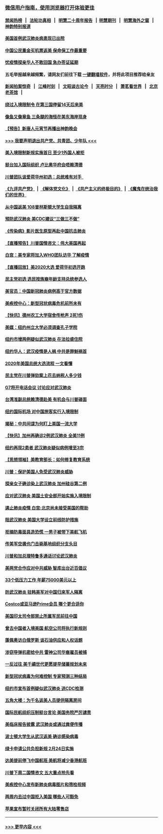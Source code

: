 ### [微信用户指南，使用浏览器打开体验更佳](https://github.com/gfw-breaker/banned-news1/blob/master/indexes/wechat-guide.md?t=0)
#### [禁闻热榜](热点新闻.md?t=0)  &nbsp;&nbsp;|&nbsp;&nbsp; [法轮功真相](https://github.com/gfw-breaker/truth/blob/master/README.md?t=0) &nbsp;&nbsp;|&nbsp;&nbsp; [明慧二十周年报告](https://github.com/gfw-breaker/mh-reports/blob/master/README.md?t=0) &nbsp;&nbsp;|&nbsp;&nbsp;[明慧期刊](https://github.com/gfw-breaker/mh-qikan) &nbsp;&nbsp;|&nbsp;&nbsp; [明慧海外之窗](https://github.com/gfw-breaker/mh-news/blob/master/README.md?t=0) &nbsp;&nbsp;|&nbsp;&nbsp; [神韵特别报道](https://github.com/gfw-breaker/mh-news/blob/master/shenyun.md?t=0)
#### [美国首例武汉肺炎病患现已出院](../pages/nsc412/n11842740.md?t=02042301) 
#### [中国公民重金买机票返美  保命保工作最重要](../pages/nsc412/n11843282.md?t=02042301) 
#### [忧疫情探亲华人不敢回国  急办签证延期](../pages/nsc412/n11843344.md?t=02042301) 
#### 五毛举报越来越频繁，请网友们前往下载 [一键翻墙软件](https://github.com/gfw-breaker/ssr-accounts)，并将此项目推荐给亲友
#### [新闻拍案惊奇](https://github.com/gfw-breaker/banned-news1/blob/master/pages/link4.md) &nbsp;&nbsp;|&nbsp;&nbsp; [江峰时刻](https://github.com/gfw-breaker/banned-news1/blob/master/pages/link4.md) &nbsp;&nbsp;|&nbsp;&nbsp; [文昭谈古论今](https://github.com/gfw-breaker/banned-news1/blob/master/pages/link4.md) &nbsp;&nbsp;|&nbsp;&nbsp; [天亮时分](https://github.com/gfw-breaker/banned-news1/blob/master/pages/link4.md) &nbsp;&nbsp;|&nbsp;&nbsp; [萧茗看世界](https://github.com/gfw-breaker/banned-news1/blob/master/pages/link4.md) &nbsp;&nbsp;|&nbsp;&nbsp; [北京老茶馆](https://github.com/gfw-breaker/banned-news1/blob/master/pages/link4.md) &nbsp;&nbsp;|&nbsp;&nbsp; 
#### [绕过入境限制令  在第三国停留14天后来美](../pages/nsc412/n11843341.md?t=02042301) 
#### [像鱼又像章鱼 三条腿的海怪在美东海岸现身](../pages/nsc412/n11843092.md?t=02042301) 
#### [【预告】新唐人元宵节再播出神韵晚会](../pages/nsc412/n11843192.md?t=02042301) 
#### [>>> 我要声明退出共产党、共青团、少年队 <<<](https://github.com/begood0513/goodnews/blob/master/quit/letter.md) 
#### [美入境限制新规实施首日 至少1外国人被拒](../pages/nsc412/n11843058.md?t=02042301) 
#### [挺台加入国际组织 卢比奥华府会唔赖清德](../pages/nsc412/n11843023.md?t=02042301) 
#### [川普团队谈爱荷华州初选：总统难有对手  ](../pages/nsc412/n11842867.md?t=02042301) 
#### [《九评共产党》](https://github.com/begood0513/9ping.md/blob/master/README.md) &nbsp;|&nbsp; [《解体党文化》](../../../../jtdwh.md/blob/master/README.md)  &nbsp;|&nbsp; [《共产主义的终极目的》](../../../../gczydzjmd.md/blob/master/README.md) &nbsp;|&nbsp; [《魔鬼在统治我们的世界》](../../../../mgztzwmdsj.md/blob/master/README.md) 
#### [从中国返美 108普林斯顿大学生自我隔离](../pages/nsc412/n11842714.md?t=02042301) 
#### [预防武汉肺炎 美CDC建议“三做三不做”](../pages/nsc412/n11842700.md?t=02042301) 
#### [《传染病》影片医生原型再赴中国抗击肺炎](../pages/nsc412/n11842626.md?t=02042301) 
#### [【直播预告】川普国情咨文：伟大美国再起](../pages/nsc412/n11842079.md?t=02042301) 
#### [白宫：美专家将加入WHO团队访华 了解疫情](../pages/nsc412/n11842198.md?t=02042301) 
#### [【直播回放】美2020大选 爱荷华初选开跑](../pages/nsc412/n11841820.md?t=02042301) 
#### [民主党初选 选民按族裔年龄支持总统参选人](../pages/nsc412/n11842239.md?t=02042301) 
#### [美官员：中国新冠肺炎病例高于官方数据](../pages/nsc412/n11842452.md?t=02042301) 
#### [美疾控中心：新型冠状病毒危机前所未有](../pages/nsc412/n11842406.md?t=02042301) 
#### [【快讯】德州农工大学宿舍传枪声 2死1伤](../pages/nsc412/n11842279.md?t=02042301) 
#### [美媒：纽约州立大学必须调查孔子学院](../pages/nsc412/n11840637.md?t=02042301) 
#### [纽约市增两例疑似武汉肺炎 在法拉盛住院](../pages/nsc412/n11840625.md?t=02042301) 
#### [纽约华人：武汉疫情是人祸 中共是罪魁祸首](../pages/nsc412/n11840631.md?t=02042301) 
#### [2020年美国总统大选流程 一文看懂](../pages/nsc412/n11842056.md?t=02042301) 
#### [民主党在川普弹劾案上花去纳税人多少钱](../pages/nsc412/n11841941.md?t=02042301) 
#### [G7将开电话会议 讨论应对武汉肺炎](../pages/nsc412/n11841658.md?t=02042301) 
#### [台湾准副总统赖清德赴美 有机会与川普碰面](../pages/nsc412/n11841332.md?t=02042301) 
#### [纽约国际机场  对中国旅客实行入境限制](../pages/nsc412/n11840619.md?t=02042301) 
#### [揭秘：中共间谍为何盯上美国一流大学](../pages/nsc412/n11840270.md?t=02042301) 
#### [【快讯】加州再确诊2例武汉肺炎 全美11例](../pages/nsc412/n11840339.md?t=02042301) 
#### [纽约再现2患者 武汉肺炎疑似病例增至3宗](../pages/nsc412/n11840010.md?t=02042301) 
#### [【思想领袖】美教育部长：如何修复教育系统](../pages/nsc412/n11690865.md?t=02042301) 
#### [川普：保护美国人免受武汉肺炎威胁](../pages/nsc412/n11839718.md?t=02042301) 
#### [探亲女子确诊染上武汉肺炎 加州硅谷第二例](../pages/nsc412/n11839784.md?t=02042301) 
#### [应对武汉肺炎 美国土安全部开始实施入境限制](../pages/nsc412/n11839729.md?t=02042301) 
#### [遏止肺炎疫情 白宫:北京尚未接受美国的帮助](../pages/nsc412/n11839660.md?t=02042301) 
#### [阻武汉肺炎 美国大学设立前线防护措施](../pages/nsc412/n11839479.md?t=02042301) 
#### [拒摘防毒面具造恐慌 一男子被带下美航飞机](../pages/nsc412/n11839455.md?t=02042301) 
#### [传美军空袭也门击毙基地组织分支头目](../pages/nsc412/n11839210.md?t=02042301) 
#### [川普和加总理特鲁多通话讨论武汉肺炎](../pages/nsc412/n11839128.md?t=02042301) 
#### [美两党合作应对中共威胁 智库出台近百倡议](../pages/nsc412/n11838437.md?t=02042301) 
#### [33个低压力工作 年薪75000美元以上](../pages/nsc412/n11834441.md?t=02042301) 
#### [防武汉肺炎 驻韩美军对中国归来军人隔离](../pages/nsc412/n11838970.md?t=02042301) 
#### [Costco或亚马逊Prime会员 哪个更合适你](../pages/nsc412/n11834459.md?t=02042301) 
#### [美国印太司令部禁止所属军民前往中国](../pages/nsc412/n11838418.md?t=02042301) 
#### [曾去中国者入境美国 航空公司将执行新规则](../pages/nsc412/n11838375.md?t=02042301) 
#### [蓬佩奥访白俄罗斯 谈石油供应和人权话题](../pages/nsc412/n11838242.md?t=02042301) 
#### [涉窃导弹机密给中共 雷神公司华裔雇员被捕](../pages/nsc412/n11838129.md?t=02042301) 
#### [一反过往 美千禧世代更愿提早储蓄规划未来](../pages/nsc412/n11837601.md?t=02042301) 
#### [新型冠状病毒为何难控制 专家预测三种结局](../pages/nsc412/n11838002.md?t=02042301) 
#### [纽约市宣布首例疑似武汉肺炎 送CDC检测](../pages/nsc412/n11837852.md?t=02042301) 
#### [五角大楼：为千名返美人员提供隔离房间](../pages/nsc412/n11837831.md?t=02042301) 
#### [国际民航组织压制挺台言论 美国务院严厉谴责](../pages/nsc412/n11837791.md?t=02042301) 
#### [美临床报告披露 武汉肺炎或通过粪便传播](../pages/nsc412/n11837626.md?t=02042301) 
#### [波士顿大学生从武汉返美 确诊感染病毒](../pages/nsc412/n11837580.md?t=02042301) 
#### [绿卡申请公共负担新规 2月24日实施](../pages/nsc412/n11836634.md?t=02042301) 
#### [达美提前停飞中国航班 美航将减少香港航班](../pages/nsc412/n11837649.md?t=02042301) 
#### [川普下周二国情咨文 五大重点抢先看](../pages/nsc412/n11837512.md?t=02042301) 
#### [美疾控中心发布新肺炎病毒图片和筛检视频](../pages/nsc412/n11837491.md?t=02042301) 
#### [两周内去过中国拒入美国 哪些人可豁免](../pages/nsc412/n11837400.md?t=02042301) 
#### [苹果宣布暂时关闭所有大陆零售店](../pages/nsc412/n11837097.md?t=02042301) 

----
#### [ >>> 更早内容 <<< ](../indexes/nsc412-earlier.md)
